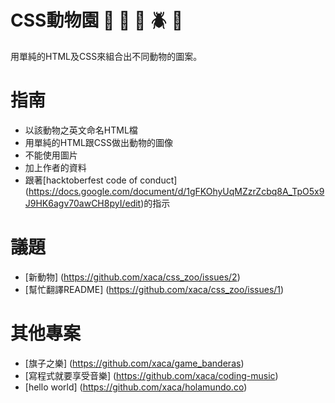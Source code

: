 # CSS動物園 :pig: :frog: :bee: :beetle: :lion:
用單純的HTML及CSS來組合出不同動物的圖案。
# 指南
+ 以該動物之英文命名HTML檔
+ 用單純的HTML跟CSS做出動物的圖像
+ 不能使用圖片
+ 加上作者的資料
+ 跟著[hacktoberfest code of conduct] (https://docs.google.com/document/d/1gFKOhyUqMZzrZcbq8A_TpO5x9J9HK6agv70awCH8pyI/edit)的指示
# 議題
+ [新動物] (https://github.com/xaca/css_zoo/issues/2)
+ [幫忙翻譯README] (https://github.com/xaca/css_zoo/issues/1)
# 其他專案
+ [旗子之樂] (https://github.com/xaca/game_banderas)
+ [寫程式就要享受音樂] (https://github.com/xaca/coding-music)
+ [hello world] (https://github.com/xaca/holamundo.co) 
